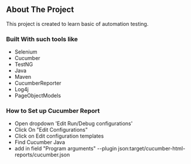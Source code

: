 <!-- ABOUT THE PROJECT -->

## About The Project

This project is created to learn basic of automation testing.

### Built With such tools like

* Selenium
* Cucumber
* TestNG
* Java
* Maven
* CucumberReporter
* Log4j
* PageObjectModels

### How to Set up Cucumber Report

* Open dropdown 'Edit Run/Debug configurations'
* Click On "Edit Configurations"
* Click on Edit configuration templates
* Find Cucumber Java
* add in field "Program arguments" --plugin json:target/cucumber-html-reports/cucumber.json